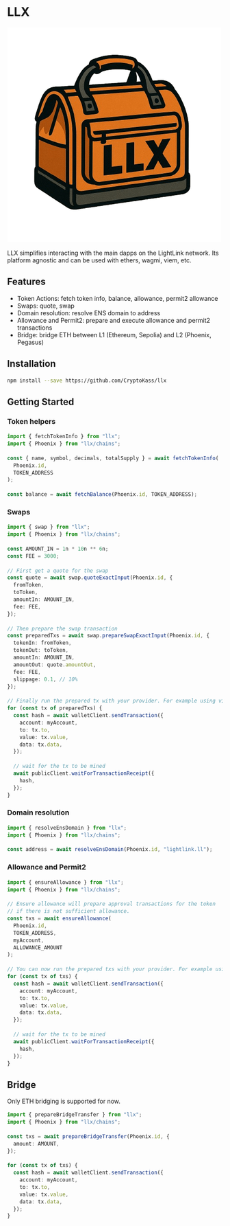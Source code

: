 # LLX

![LLX](https://github.com/CryptoKass/llx/blob/main/assets/llx.png?raw=true)

LLX simplifies interacting with the main dapps on the LightLink network. Its platform agnostic and can be used with ethers, wagmi, viem, etc.

## Features

- Token Actions: fetch token info, balance, allowance, permit2 allowance
- Swaps: quote, swap
- Domain resolution: resolve ENS domain to address
- Allowance and Permit2: prepare and execute allowance and permit2 transactions
- Bridge: bridge ETH between L1 (Ethereum, Sepolia) and L2 (Phoenix, Pegasus)

## Installation

```bash
npm install --save https://github.com/CryptoKass/llx
```

## Getting Started

### Token helpers

```ts
import { fetchTokenInfo } from "llx";
import { Phoenix } from "llx/chains";

const { name, symbol, decimals, totalSupply } = await fetchTokenInfo(
  Phoenix.id,
  TOKEN_ADDRESS
);

const balance = await fetchBalance(Phoenix.id, TOKEN_ADDRESS);
```

### Swaps

```ts
import { swap } from "llx";
import { Phoenix } from "llx/chains";

const AMOUNT_IN = 1n * 10n ** 6n;
const FEE = 3000;

// First get a quote for the swap
const quote = await swap.quoteExactInput(Phoenix.id, {
  fromToken,
  toToken,
  amountIn: AMOUNT_IN,
  fee: FEE,
});

// Then prepare the swap transaction
const preparedTxs = await swap.prepareSwapExactInput(Phoenix.id, {
  tokenIn: fromToken,
  tokenOut: toToken,
  amountIn: AMOUNT_IN,
  amountOut: quote.amountOut,
  fee: FEE,
  slippage: 0.1, // 10%
});

// Finally run the prepared tx with your provider. For example using viem:
for (const tx of preparedTxs) {
  const hash = await walletClient.sendTransaction({
    account: myAccount,
    to: tx.to,
    value: tx.value,
    data: tx.data,
  });

  // wait for the tx to be mined
  await publicClient.waitForTransactionReceipt({
    hash,
  });
}
```

### Domain resolution

```ts
import { resolveEnsDomain } from "llx";
import { Phoenix } from "llx/chains";

const address = await resolveEnsDomain(Phoenix.id, "lightlink.ll");
```

### Allowance and Permit2

```ts
import { ensureAllowance } from "llx";
import { Phoenix } from "llx/chains";

// Ensure allowance will prepare approval transactions for the token
// if there is not sufficient allowance.
const txs = await ensureAllowance(
  Phoenix.id,
  TOKEN_ADDRESS,
  myAccount,
  ALLOWANCE_AMOUNT
);

// You can now run the prepared txs with your provider. For example using viem:
for (const tx of txs) {
  const hash = await walletClient.sendTransaction({
    account: myAccount,
    to: tx.to,
    value: tx.value,
    data: tx.data,
  });

  // wait for the tx to be mined
  await publicClient.waitForTransactionReceipt({
    hash,
  });
}
```

## Bridge

Only ETH bridging is supported for now.

```ts
import { prepareBridgeTransfer } from "llx";
import { Phoenix } from "llx/chains";

const txs = await prepareBridgeTransfer(Phoenix.id, {
  amount: AMOUNT,
});

for (const tx of txs) {
  const hash = await walletClient.sendTransaction({
    account: myAccount,
    to: tx.to,
    value: tx.value,
    data: tx.data,
  });
}
```
